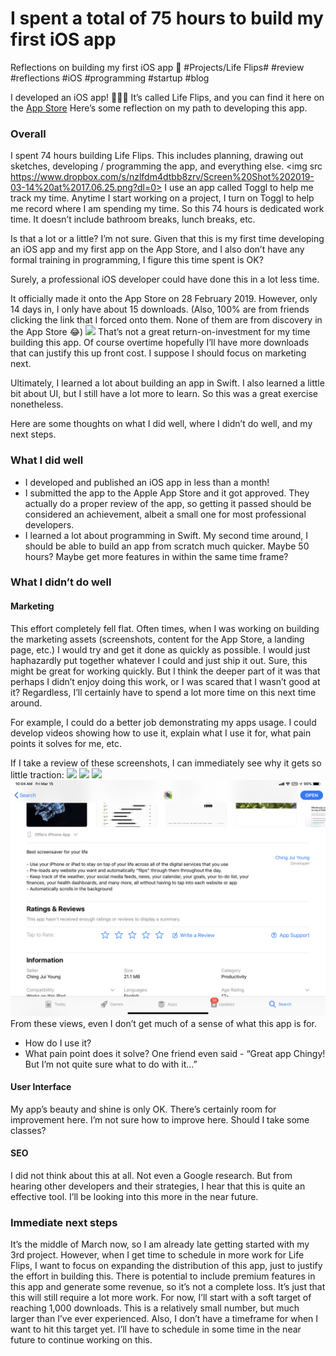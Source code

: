 # I spent a total of 75 hours to build my first iOS app
Reflections on building my first iOS app 📱
#Projects/Life Flips# #review #reflections #iOS #programming #startup #blog 

I developed an iOS app! 👨🏻‍💻
It’s called Life Flips, and you can find it here on the [App Store](https://itunes.apple.com/us/app/life-flips/id1454193608?ls=1&mt=8)
Here’s some reflection on my path to developing this app.

### Overall
I spent 74 hours building Life Flips. This includes planning, drawing out sketches, developing / programming the app, and everything else.
<img src https://www.dropbox.com/s/nzlfdm4dtbb8zrv/Screen%20Shot%202019-03-14%20at%2017.06.25.png?dl=0>
I use an app called Toggl to help me track my time. Anytime I start working on a project, I turn on Toggl to help me record where I am spending my time.
So this 74 hours is dedicated work time. It doesn’t include bathroom breaks, lunch breaks, etc.

Is that a lot or a little? I’m not sure. Given that this is my first time developing an iOS app and my first app on the App Store, and I also don’t have any formal training in programming, I figure this time spent is OK? 

Surely, a professional iOS developer could have done this in a lot less time.

It officially made it onto the App Store on 28 February 2019.
However, only 14 days in, I only have about 15 downloads. (Also, 100% are from friends clicking the link that I forced onto them. None of them are from discovery in the App Store 😂)
![](https://www.dropbox.com/s/sdr0t8buorl2pec/Screen%20Shot%202019-03-14%20at%2018.15.08.png?dl=0)
That’s not a great return-on-investment for my time building this app.
Of course overtime hopefully I’ll have more downloads that can justify this up front cost.
I suppose I should focus on marketing next.

Ultimately, I learned a lot about building an app in Swift. I also learned a little bit about UI, but I still have a lot more to learn. So this was a great exercise nonetheless.

Here are some thoughts on what I did well, where I didn’t do well, and my next steps.

### What I did well
* I developed and published an iOS app in less than a month!
* I submitted the app to the Apple App Store and it got approved. They actually do a proper review of the app, so getting it passed should be considered an achievement, albeit a small one for most professional developers.
* I learned a lot about programming in Swift. My second time around, I should be able to build an app from scratch much quicker. Maybe 50 hours? Maybe get more features in within the same time frame?

### What I didn’t do well
#### Marketing
This effort completely fell flat. Often times, when I was working on building the marketing assets (screenshots, content for the App Store, a landing page, etc.) I would try and get it done as quickly as possible. I would just haphazardly put together whatever I could and just ship it out. 
Sure, this might be great for working quickly. But I think the deeper part of it was that perhaps I didn’t enjoy doing this work, or I was scared that I wasn’t good at it? 
Regardless, I’ll certainly have to spend a lot more time on this next time around.

For example, I could do a better job demonstrating my apps usage. I could develop videos showing how to use it, explain what I use it for, what pain points it solves for me, etc.

If I take a review of these screenshots, I can immediately see why it gets so little traction:
![](https://www.dropbox.com/s/8zz48d40wbbeg6a/IMG_0202.png)
![](https://www.dropbox.com/s/oh1x5kailbex9iz/IMG_0201.png?dl=0)
![](https://www.dropbox.com/s/nvfa0alfsfjbfcw/IMG_0203.png?dl=0)
![](/Photos/IMG_0203.png)
From these views, even I don’t get much of a sense of what this app is for.
* How do I use it?
* What pain point does it solve?
One friend even said - “Great app Chingy! But I’m not quite sure what to do with it...”

#### User Interface
My app’s beauty and shine is only OK. There’s certainly room for improvement here. I’m not sure how to improve here. Should I take some classes?

#### SEO
I did not think about this at all. Not even a Google research. But from hearing other developers and their strategies, I hear that this is quite an effective tool. I’ll be looking into this more in the near future.

### Immediate next steps
It’s the middle of March now, so I am already late getting started with my 3rd project. 
However, when I get time to schedule in more work for Life Flips, I want to focus on expanding the distribution of this app, just to justify the effort in building this.
There is potential to include premium features in this app and generate some revenue, so it’s not a complete loss. It’s just that this will still require a lot more work.
For now, I’ll start with a soft target of reaching 1,000 downloads. This is a relatively small number, but much larger than I’ve ever experienced. 
Also, I don’t have a timeframe for when I want to hit this target yet. I’ll have to schedule in some time in the near future to continue working on this.